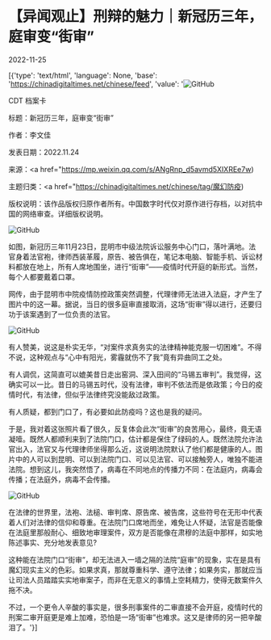 # 【异闻观止】刑辩的魅力｜新冠历三年，庭审变“街审”

2022-11-25

[{'type': 'text/html', 'language': None, 'base': 'https://chinadigitaltimes.net/chinese/feed', 'value': '![GitHub](https://chinadigitaltimes.net/chinese/files/2022/11/fds1-768x493.jpg)

CDT 档案卡

标题：新冠历三年，庭审变“街审”

作者：李文佳

发表日期：2022.11.24

来源：<a href="https://mp.weixin.qq.com/s/ANgRnp_d5avmd5XIXREe7w)

主题归类：<a href="https://chinadigitaltimes.net/chinese/tag/魔幻防疫)

版权说明：该作品版权归原作者所有。中国数字时代仅对原作进行存档，以对抗中国的网络审查。详细版权说明。





![GitHub](https://chinadigitaltimes.net/chinese/files/2022/11/post-690084-63803f37c866a.)

如图，新冠历三年11月23日，昆明市中级法院诉讼服务中心门口，落叶满地。法官身着法官袍，律师西装革履，原告、被告俱在，笔记本电脑、智能手机、诉讼材料都放在地上，所有人席地围坐，进行“街审”——疫情时代开庭的新形式。当然，每个人都要戴着口罩。

网传，由于昆明市中院疫情防控政策突然调整，代理律师无法进入法庭，才产生了图片中的这一幕。据说，当日的很多庭审直接取消，这场“街审”得以进行，还要归功于该案遇到了一位负责的法官。

![GitHub](https://chinadigitaltimes.net/chinese/files/2022/11/post-690084-63803f3a5abed.)

有人赞美，说这是朴实无华，“对案件求真务实的法律精神能克服一切困难”。不得不说，这种观点与“心中有阳光，雾霾就伤不了我”竟有异曲同工之处。

有人调侃，这简直可以媲美昔日走出窑洞、深入田间的“马锡五审判”。我觉得，这确实可以一比。昔日的马锡五时代，没有法律，审判不依法而是依政策；今日的疫情时代，有法律，但似乎法律终究没能敌过政策。

有人质疑，都到门口了，有必要如此防疫吗？这也是我的疑问。

于是，我对着这张照片看了很久，反复体会此次“街审”的良苦用心，最终，竟无语凝噎。既然人都顺利来到了法院门口，估计都是保住了绿码的人。既然法院允许法官出入，法官又与代理律师坐得那么近，这说明法院默认了他们都是健康的人。图片中的人可以到昆明、可以到法院门口、可以见法官、可以接触旁人，唯独不能进法院。想到这儿，我突然悟了，病毒在不同地点的传播力不同：在法庭内，病毒会传播；在法庭外，病毒不会传播。

![GitHub](https://chinadigitaltimes.net/chinese/files/2022/11/post-690084-63803f3ce5045.)

在法律的世界里，法袍、法槌、审判席、原告席、被告席，这些符号在无形中代表着人们对法律的信仰和尊重。在法院门口席地而坐，难免让人怀疑，法官是否能像在法庭里那般耐心、细致地审理案件，双方是否能像在肃穆的法庭中那样，如实地陈述事实、充分地发表意见?

这种能在法院门口“街审”，却无法进入一墙之隔的法院“庭审”的现象，实在是具有魔幻现实主义的色彩。如果求真，那就尊重科学、遵守法律；如果务实，那就应当让司法人员踏踏实实地审案子，而非在无意义的事情上空耗精力，使得无数案件久拖不决。

不过，一个更令人辛酸的事实是，很多刑事案件的二审直接不会开庭，疫情时代的刑案二审开庭更是难上加难，恐怕是一场“街审”也难求。这又是律师的另一把辛酸泪了。'}]